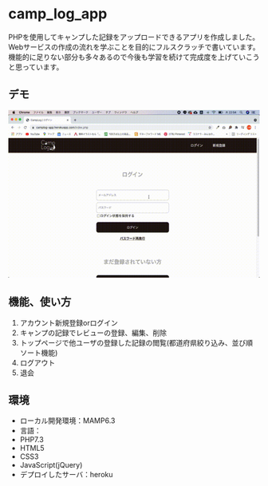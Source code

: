 # camp_log_app

PHPを使用してキャンプした記録をアップロードできるアプリを作成しました。
Webサービスの作成の流れを学ぶことを目的にフルスクラッチで書いています。
機能的に足りない部分も多々あるので今後も学習を続けて完成度を上げていこうと思っています。

## デモ
![デモ](https://raw.githubusercontent.com/tera213/camp_log_app/images/demo.gif)

## 機能、使い方

1. アカウント新規登録orログイン
2. キャンプの記録でレビューの登録、編集、削除
3. トップページで他ユーザの登録した記録の閲覧(都道府県絞り込み、並び順ソート機能)
4. ログアウト
5. 退会

## 環境

* ローカル開発環境：MAMP6.3
* 言語：
 * PHP7.3
 * HTML5
 * CSS3
 * JavaScript(jQuery)
* デプロイしたサーバ：heroku

